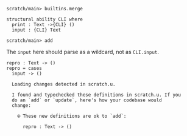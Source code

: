 ``` ucm :hide
scratch/main> builtins.merge
```

``` unison :hide
structural ability CLI where
  print : Text ->{CLI} ()
  input : {CLI} Text
```

``` ucm :hide
scratch/main> add
```

The `input` here should parse as a wildcard, not as `CLI.input`.

``` unison
repro : Text -> ()
repro = cases
  input -> ()
```

``` ucm :added-by-ucm
  Loading changes detected in scratch.u.

  I found and typechecked these definitions in scratch.u. If you
  do an `add` or `update`, here's how your codebase would
  change:

    ⍟ These new definitions are ok to `add`:
    
      repro : Text -> ()
```

